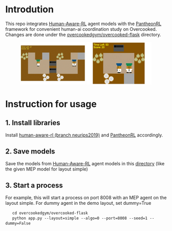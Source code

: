 # Introdution
This repo integrates [Human-Aware-RL](https://github.com/HumanCompatibleAI/human_aware_rl/tree/neurips2019) agent models with the [PantheonRL](https://github.com/Stanford-ILIAD/PantheonRL) framework for convenient human-ai coordination study on Overcooked. Changes are done under the [overcookedgym/overcooked-flask](https://github.com/LxzGordon/pecan_human_AI_coordination/tree/master/overcookedgym/overcooked-flask) directory.
<p align="center">
  <img src="./images/pecan_uni.gif" width="40%">
  <img src="./images/pecan_simple.gif" width="40%">
  <br>
</p>

# Instruction for usage

## 1. Install libraries
Install [human-aware-rl (branch neurips2019)](https://github.com/HumanCompatibleAI/human_aware_rl/tree/neurips2019) and [PantheonRL](https://github.com/Stanford-ILIAD/PantheonRL) accordingly.
## 2. Save models
Save the models from [Human-Aware-RL](https://github.com/HumanCompatibleAI/human_aware_rl/tree/neurips2019) agent models in this [directory](https://github.com/LxzGordon/pecan_human_AI_coordination/tree/master/models) (like the given MEP model for layout simple)
## 3. Start a process
For example, this will start a process on port 8008 with an MEP agent on the layout simple. For dummy agent in the demo layout, set dummy=True
 ```shell
    cd overcookedgym/overcooked-flask
    python app.py --layout=simple --algo=0 --port=8008 --seed=1 --dummy=False
```
